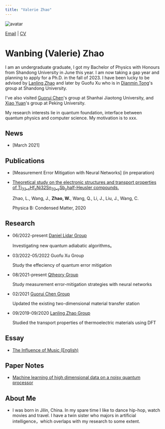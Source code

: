 ```yaml
---
title: "Valerie Zhao"
---
```


![avatar](https://raw.github.com/wanbingzhao/wanbingzhao.github.io/main/wbzhao.jpg)

[Email](https://mail.google.com/mail/u/0/?fs=1&tf=cm&source=mailto&to=zhaowanbing@mail.sdu.edu.cn) \| [CV](https://drive.google.com/file/d/18WyV33s8_yD3oIE4VLaWb7YujnKGtlav/view?usp=sharing)

# Wanbing (Valerie) Zhao

I am an undergraduate graduate, I got my Bachelor of Physics with Honours from Shandong University in June this year. I am now taking a gap year and planning to apply for a Ph.D. in the fall of 2023. I have been lucky to be advised by [Lanling Zhao](https://faculty.sdu.edu.cn/zhaolanling/en/index.htm) and later by Guofu Xu who is in [Dianmin Tong](https://www.researchgate.net/profile/Dianmin-Tong)'s group at Shandong University.

I've also visited [Guorui Chen](https://scholar.google.com/citations?user=1vAbo0oAAAAJ&hl=zh-CN)'s group at Shanhai Jiaotong University, and [Xiao Yuan](http://cfcs.pku.edu.cn/english/people/faculty/xiaoyuan/index.htm)'s group at Peking University.  

My research interests lie in quantum foundation, interface between quantum physics and computer science. My motivation is to xxx. 

## News

- [March 2021]

## Publications
- [Measurement Error Mitigation with Neural Networks] (in preparation)

- [Theoretical study on the electronic structures and transport properties of Ti<sub>32-x</sub>Hf<sub>x</sub>Ni32Sn<sub>32-y</sub>Sb<sub>y</sub>half-Heusler compounds.](https://www.sciencedirect.com/science/article/abs/pii/S092145262030394X)

  Zhao, L., Wang, J., **Zhao, W.**, Wang, Q., Li, J., Liu, J., Wang, C.

  Physica B: Condensed Matter, 2020

## Research
- 06/2022-present  [Daniel Lidar Group](http://qserver.usc.edu/blog/2016/02/daniel-lidar/)

     Investigating new quantum adiabatic algorithms。

- 03/2022-05/2022  Guofu Xu Group  
  
     Study the effeciency of quantum error mitigation

- 08/2021-present  [Qtheory Group](http://cfcs.pku.edu.cn/english/people/faculty/xiaoyuan/index.htm)
  
     Study measurement error-mitigation strategies with neural networks

- 02/2021    [Guorui Chen Group](https://2d.sjtu.edu.cn/)

     Updated the existing two-dimensional material transfer station

- 09/2019-09/2020  [Lanling Zhao Group](https://faculty.sdu.edu.cn/zhaolanling/en/index.htm)

     Studied the transport properties of thermoelectric materials  using DFT

## Essay
- [The Influence of Music (English)](https://drive.google.com/file/d/1dKUXeIqX75Y9yWAdef0moNYm0CAfDTKB/view?usp=sharing)

## Paper Notes
- [Machine learning of high dimensional data on a noisy quantum processor](https://drive.google.com/file/d/1JVrfIe8dcfMQ08WaThREQ1kFX8U85mvP/view?usp=sharing)

## About Me

- I was born in Jilin, China. In my spare time I like to dance hip-hop, watch movies and travel. I have a twin sister who majors in artificial intelligence，which overlaps with my research to some extent.
